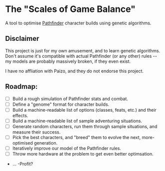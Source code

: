 # The "Scales of Game Balance"

A tool to optimise [Pathfinder](http://paizo.com/pathfinder) character builds using genetic algorithms.

## Disclaimer

This project is just for my own amusement, and to learn genetic algorithms.
Don't assume it's compatible with actual Pathfinder (or any other) rules --
my models are probably massively broken, if they even exist.

I have no affliation with Paizo, and they do not endorse this project.

## Roadmap:

- [ ] Build a rough simulation of Pathfinder stats and combat.
- [ ] Define a "genome" format for character builds.
- [ ] Build a machine-readable list of options (classes, feats, etc.) and their effects.
- [ ] Build a machine-readable list of sample adventuring situations.
- [ ] Generate random characters, run them through sample situations, and measure their success.
- [ ] Pick the best characters, and "breed" them to evolve the next, more-optimised generation.
- [ ] Iteratively improve our model of the Pathfinder rules.
- [ ] Throw more hardware at the problem to get even better optimsation.
- ...
-Profit?
